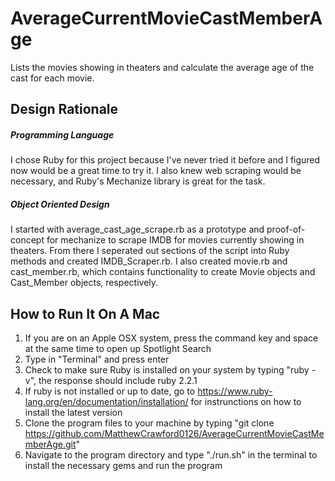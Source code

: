 # AverageCurrentMovieCastMemberAge
Lists the movies showing in theaters and calculate the average age of the cast for each movie.

## Design Rationale

##### Programming Language
I chose Ruby for this project because I've never tried it before and I figured now would be a great time to try it. I also knew web scraping would be necessary, and Ruby's Mechanize library is great for the task.
##### Object Oriented Design
I started with average_cast_age_scrape.rb as a prototype and proof-of-concept for mechanize to scrape IMDB for movies currently showing in theaters. From there I seperated out sections of the script into Ruby methods and created IMDB_Scraper.rb. I also created movie.rb and cast_member.rb, which contains functionality to create Movie objects and Cast_Member objects, respectively. 

## How to Run It On A Mac
1. If you are on an Apple OSX system, press the command key and space at the same time to open up Spotlight Search
2. Type in "Terminal" and press enter
3. Check to make sure Ruby is installed on your system by typing "ruby -v", the response should include ruby 2.2.1
4. If ruby is not installed or up to date, go to https://www.ruby-lang.org/en/documentation/installation/ for instrunctions on how to install the latest version
5. Clone the program files to your machine by typing "git clone https://github.com/MatthewCrawford0126/AverageCurrentMovieCastMemberAge.git"
5. Navigate to the program directory and type "./run.sh" in the terminal to install the necessary gems and run the program
